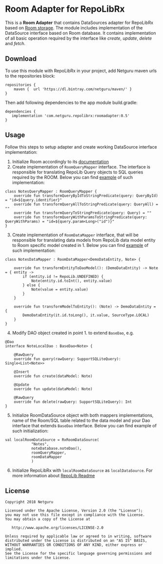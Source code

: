 # Room Adapter for RepoLibRx

This is a **Room Adapter**  that contains DataSources adapter for RepoLibRx based on [Room storage](https://developer.android.com/topic/libraries/architecture/room). 
The module includes implementation of the DataSource interface based on Room database. It contains implementation
of all basic operation required by the interface like *create*, *update*, *delete* and *fetch*.

## Download
To use this module with RepoLibRx in your project, add Netguru maven urls to the repositories block:

```
repositories {
    maven {  url 'https://dl.bintray.com/netguru/maven/' }
}
```

Then add following dependencies to the app module build.gradle:
```
dependencies {
   implementation 'com.netguru.repolibrx:roomadapter:0.5'
}

```

## Usage
Follow this steps to setup adapter and create working DataSource interface implementation:

1. Initialize Room accordingly to its [documentation](https://developer.android.com/training/data-storage/room/defining-data)
2. Create implementation of `RoomQueryMapper` interface. The interface is responsible for translating
 RepoLib Query objects to SQL queries required by the ROOM. Below you can find 
 [example](https://github.com/netguru/repolib-android/blob/task/master/sample/src/main/kotlin/com/netguru/repolibrx/sample/feature/demo/datasource/roomdatastorce/NotesQueryMapper.kt)
  of such implementation:

```
class NotesQueryMapper : RoomQueryMapper {
    override fun transformQueryByIdToStringPredicate(query: QueryById) = "id=${query.identifier}"
    override fun transformQueryAllToStringPredicate(query: QueryAll) = ""
    override fun transformQueryToStringPredicate(query: Query) = ""
    override fun transformQueryWithParamsToStringPredicate(query: QueryWithParams) = "id=${query.param<Long>("id")}"
}
```

3. Create implementation of `RoomDataMapper` interface, that will be responsible for translating 
data models from RepoLib data model entity to Room specific model created in 1. Below you can 
find [example](https://github.com/netguru/repolib-android/blob/task/master/sample/src/main/kotlin/com/netguru/repolibrx/sample/feature/demo/datasource/roomdatastorce/NotesDataMapper.kt) 
of such implementation:

```
class NotesDataMapper : RoomDataMapper<DemoDataEntity, Note> {

    override fun transformEntityToDaoModel(): (DemoDataEntity) -> Note = { entity ->
        if (entity.id != RepoLib.UNDEFINED) {
            Note(entity.id.toInt(), entity.value)
        } else {
            Note(value = entity.value)
        }
    }

    override fun transformModelToEntity(): (Note) -> DemoDataEntity = {
        DemoDataEntity(it.id.toLong(), it.value, SourceType.LOCAL)
    }
}
```

4. Modify DAO object created in point 1. to extend `BaseDao`, e.g.

```
@Dao
interface NoteLocalDao : BaseDao<Note> {

    @RawQuery
    override fun query(rawQuery: SupportSQLiteQuery): Single<List<Note>>

    @Insert
    override fun create(dataModel: Note)

    @Update
    override fun update(dataModel: Note)

    @RawQuery
    override fun delete(rawQuery: SupportSQLiteQuery): Int
}

```

5. Initialize RoomDataSource object with both mappers implementations, name of the Room/SQL table
 related to the data model and your Dao interface that extends `BaseDao` interface. Below you can 
 find example of such initialization:

```
val localRoomDataSource = RxRoomDataSource(
            "Notes",
            noteDatabase.noteDao(),
            roomQueryMapper,
            roomDataMapper
            )
```

6. Initialize RepoLibRx with `localRoomDataSource` as `localDataSource`. For more information about
 [RepoLib Readme](https://github.com/netguru/repolib-android)

## License  
```
Copyright 2018 Netguru

Licensed under the Apache License, Version 2.0 (the "License");
you may not use this file except in compliance with the License.
You may obtain a copy of the License at

   http://www.apache.org/licenses/LICENSE-2.0

Unless required by applicable law or agreed to in writing, software
distributed under the License is distributed on an "AS IS" BASIS,
WITHOUT WARRANTIES OR CONDITIONS OF ANY KIND, either express or implied.
See the License for the specific language governing permissions and
limitations under the License.
```
